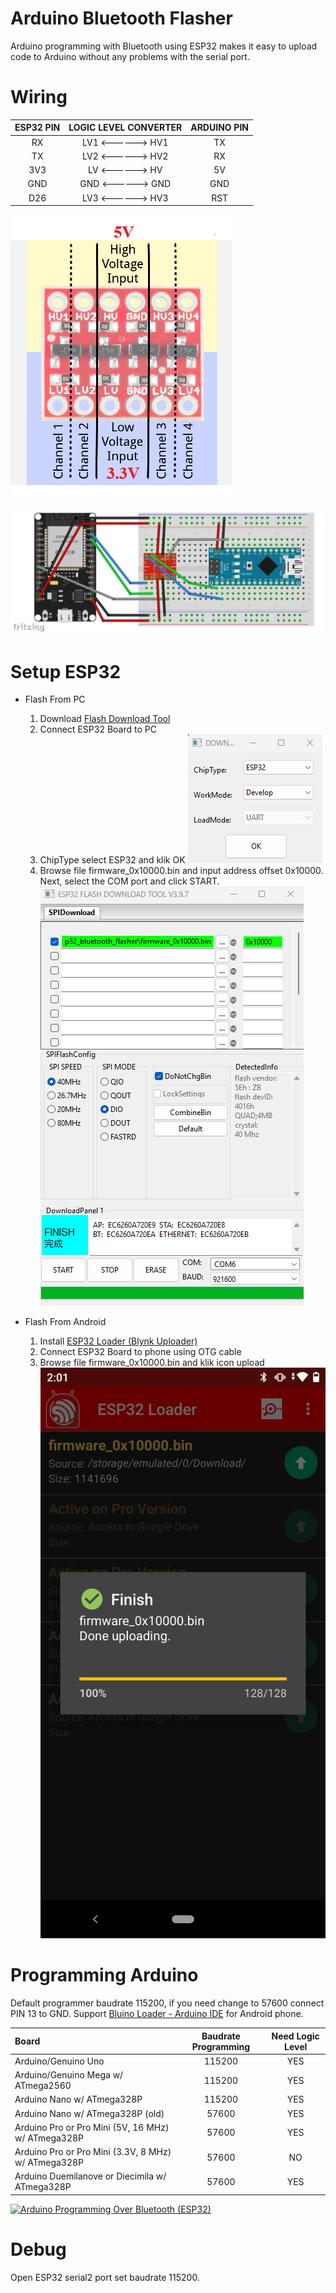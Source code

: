 # Arduino Bluetooth Flasher
Arduino programming with Bluetooth using ESP32 makes it easy to upload code to Arduino without any problems with the serial port.
# Wiring

| ESP32 PIN   | LOGIC LEVEL CONVERTER | ARDUINO PIN |
|:-----------:|:---------------------:|:-----------:|
| RX          | LV1 <------> HV1      | TX          |
| TX          | LV2 <------> HV2      | RX          |
| 3V3         | LV  <------> HV       | 5V          |
| GND         | GND <------> GND      | GND         |
| D26         | LV3 <------> HV3      | RST         |

![logic_level_converter](/doc/logic_level_converter.png)        

![wiring](/doc/wiring.png)

# Setup ESP32
* Flash From PC
  1. Download [Flash Download Tool](https://dl.espressif.com/public/flash_download_tool.zip)
  2. Connect ESP32 Board to PC
  3. ChipType select ESP32 and klik OK
  ![flash_download_tool_1](/doc/flash_download_tool_1.png)
  4. Browse file firmware_0x10000.bin and input address offset 0x10000. Next, select the COM port and click START.
  ![flash_download_tool_2](/doc/flash_download_tool_2.png)

* Flash From Android
  1. Install [ESP32 Loader (Blynk Uploader)](https://play.google.com/store/apps/details?id=com.bluino.esp32loader&pcampaignid=web_share)
  2. Connect ESP32 Board to phone using OTG cable
  3. Browse file firmware_0x10000.bin and klik icon upload
  ![esp32_loader](/doc/esp32_loader.png)

# Programming Arduino
  Default programmer baudrate 115200, if you need change to 57600 connect PIN 13 to GND.
  Support [Bluino Loader - Arduino IDE](https://play.google.com/store/apps/details?id=com.bluino.bluinoloader&pcampaignid=web_share) for Android phone.

  | Board                                               | Baudrate Programming  | Need Logic Level |
  |:----------------------------------------------------|:---------------------:|:----------------:|
  | Arduino/Genuino Uno                                 | 115200                | YES              |
  | Arduino/Genuino Mega w/ ATmega2560                  | 115200                | YES              |
  | Arduino Nano w/ ATmega328P                          | 115200                | YES              |
  | Arduino Nano w/ ATmega328P (old)                    | 57600                 | YES              |
  | Arduino Pro or Pro Mini (5V, 16 MHz) w/ ATmega328P  | 57600                 | YES              |
  | Arduino Pro or Pro Mini (3.3V, 8 MHz) w/ ATmega328P | 57600                 | NO               |
  | Arduino Duemilanove or Diecimila w/ ATmega328P      | 57600                 | YES              |

  [![Arduino Programming Over Bluetooth (ESP32)](https://img.youtube.com/vi/-EZQ4JxbSUI/0.jpg)](https://www.youtube.com/watch?v=-EZQ4JxbSUI "Arduino Programming Over Bluetooth (ESP32)")

# Debug
  Open ESP32 serial2 port set baudrate 115200.
